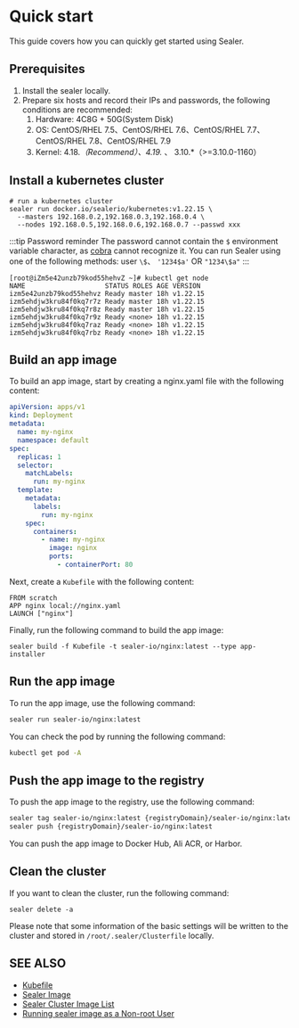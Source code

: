 # Quick start

This guide covers how you can quickly get started using Sealer.

## Prerequisites

1. Install the sealer locally.
2. Prepare six hosts and record their IPs and passwords, the following conditions are recommended:
   1. Hardware: 4C8G + 50G(System Disk)
   2. OS: CentOS/RHEL 7.5、CentOS/RHEL 7.6、CentOS/RHEL 7.7、CentOS/RHEL 7.8、CentOS/RHEL 7.9
   3. Kernel: 4.18.*（Recommend）、4.19.* 、 3.10.*（>=3.10.0-1160）

## Install a kubernetes cluster

```shell
# run a kubernetes cluster
sealer run docker.io/sealerio/kubernetes:v1.22.15 \
  --masters 192.168.0.2,192.168.0.3,192.168.0.4 \
  --nodes 192.168.0.5,192.168.0.6,192.168.0.7 --passwd xxx
```
:::tip Password reminder
The password cannot contain the `$` environment variable character, as [cobra](https://github.com/spf13/cobra/) cannot recognize it. You can run Sealer using one of the following methods: user `\$`、 `'1234$a'` OR `"1234\$a"`
:::

```shell
[root@iZm5e42unzb79kod55hehvZ ~]# kubectl get node
NAME                    STATUS ROLES AGE VERSION
izm5e42unzb79kod55hehvz Ready master 18h v1.22.15
izm5ehdjw3kru84f0kq7r7z Ready master 18h v1.22.15
izm5ehdjw3kru84f0kq7r8z Ready master 18h v1.22.15
izm5ehdjw3kru84f0kq7r9z Ready <none> 18h v1.22.15
izm5ehdjw3kru84f0kq7raz Ready <none> 18h v1.22.15
izm5ehdjw3kru84f0kq7rbz Ready <none> 18h v1.22.15
```

## Build an app image

To build an app image, start by creating a nginx.yaml file with the following content:

```yaml
apiVersion: apps/v1
kind: Deployment
metadata:
  name: my-nginx
  namespace: default
spec:
  replicas: 1
  selector:
    matchLabels:
      run: my-nginx
  template:
    metadata:
      labels:
        run: my-nginx
    spec:
      containers:
        - name: my-nginx
          image: nginx
          ports:
            - containerPort: 80
```

Next, create a `Kubefile` with the following content:

```shell
FROM scratch
APP nginx local://nginx.yaml
LAUNCH ["nginx"]
```

Finally, run the following command to build the app image:

```shell
sealer build -f Kubefile -t sealer-io/nginx:latest --type app-installer
```

## Run the app image

To run the app image, use the following command:

```bash
sealer run sealer-io/nginx:latest
```

You can check the pod by running the following command:

```bash
kubectl get pod -A
```

## Push the app image to the registry

To push the app image to the registry, use the following command:

```bash
sealer tag sealer-io/nginx:latest {registryDomain}/sealer-io/nginx:latest
sealer push {registryDomain}/sealer-io/nginx:latest
```

You can push the app image to Docker Hub, Ali ACR, or Harbor.

## Clean the cluster

If you want to clean the cluster, run the following command:

```shell
sealer delete -a
```

Please note that some information of the basic settings will be written to the cluster and stored in `/root/.sealer/Clusterfile` locally.

## SEE ALSO

+ [Kubefile](../concept/kubefile.md)
+ [Sealer Image](../concept/sealer-image.md)
+ [Sealer Cluster Image List](../sealer-images/cluster-images.md)
+ [Running sealer image as a Non-root User](../advanced/sealer-run-rootless.md)
